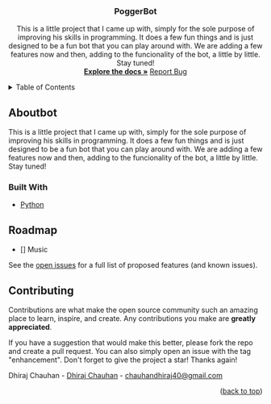 <div id="top"></div>
<h3 align="center">PoggerBot</h3>
  <p align="center">
  This is a little project that I came up with, simply for the sole purpose of improving his skills in programming. It does a few fun things and is just designed to be a fun bot that you can play around with. We are adding a few features now and then, adding to the funcionality of the bot, a little by little. Stay tuned!
    <br />
    <a href="https://github.com/cdhiraj40/PoggetBot"><strong>Explore the docs »</strong></a>
    <a href="https://github.com/cdhiraj40/PoggerBot/issues">Report Bug</a>
  </p>
</div>

<details>
  <summary>Table of Contents</summary>
  <ol>
    <li>
      <a href="#about-bot">About The Bot</a>
      <ul>
        <li><a href="#built-with">Built With</a></li>
      </ul>
    </li>
    <li><a href="#roadmap">Our goals</a></li>
    <li><a href="#contributing">What can I do?</a></li>
    <li><a href="#me">About Me</a></li>
   </ol>
</details>


## Aboutbot

This is a little project that I came up with, simply for the sole purpose of improving his skills in programming. It does a few fun things and is just designed to be a fun bot that you can play around with. We are adding a few features now and then, adding to the funcionality of the bot, a little by little. Stay tuned!

### Built With

* [Python](https://www.python.org/)

## Roadmap

- [] Music
<!-- - [] ???
- [] ???
    - [] ??? -->

See the [open issues](https://github.com/cdhiraj40/PoggetBot/issues) for a full list of proposed features (and known issues).

## Contributing

Contributions are what make the open source community such an amazing place to learn, inspire, and create. Any contributions you make are **greatly appreciated**.

If you have a suggestion that would make this better, please fork the repo and create a pull request. You can also simply open an issue with the tag "enhancement".
Don't forget to give the project a star! Thanks again!

Dhiraj Chauhan - [Dhiraj Chauhan](https://www.linkedin.com/in/cdhiraj40/) - chauhandhiraj40@gmail.com

<p align="right">(<a href="#top">back to top</a>)</p>
